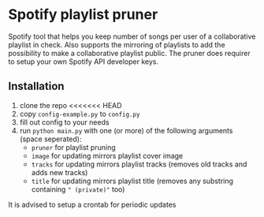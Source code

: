 # Spotify playlist pruner
Spotify tool that helps you keep number of songs per user of a collaborative playlist in check.
Also supports the mirroring of playlists to add the possibility to make a collaborative playlist public.
The pruner does requirer to setup your own Spotify API developer keys.

## Installation
1. clone the repo
<<<<<<< HEAD
2. copy `config-example.py` to `config.py`
3. fill out config to your needs
4. run `python main.py` with one (or more) of the following arguments (space seperated):
    - `pruner` for playlist pruning
    - `image` for updating mirrors playlist cover image
    - `tracks` for updating mirrors playlist tracks (removes old tracks and adds new tracks)
    - `title` for updating mirrors playlist title (removes any substring containing `" (private)"` too)

It is advised to setup a crontab for periodic updates